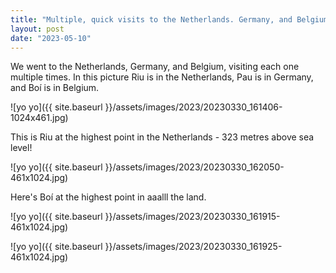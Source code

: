 ```yaml
---
title: "Multiple, quick visits to the Netherlands. Germany, and Belgium"
layout: post
date: "2023-05-10"
---
```


We went to the Netherlands, Germany, and Belgium, visiting each one multiple times. In this picture Riu is in the Netherlands, Pau is in Germany, and Boí is in Belgium.

![yo yo]({{ site.baseurl }}/assets/images/2023/20230330_161406-1024x461.jpg)

This is Riu at the highest point in the Netherlands - 323 metres above sea level!

![yo yo]({{ site.baseurl }}/assets/images/2023/20230330_162050-461x1024.jpg)

Here's Boí at the highest point in aaalll the land.

![yo yo]({{ site.baseurl }}/assets/images/2023/20230330_161915-461x1024.jpg)

![yo yo]({{ site.baseurl }}/assets/images/2023/20230330_161925-461x1024.jpg)
